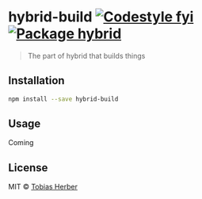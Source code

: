# hybrid-build [![Codestyle fyi](https://img.shields.io/badge/code%20style-fyi-E91E63.svg)](https://github.com/tobihrbr/fyi) [![Package hybrid](https://img.shields.io/badge/package-hybrid-69F0AE.svg)](https://github.com/tobihrbr/hybrid)

> The part of hybrid that builds things

## Installation

```bash
npm install --save hybrid-build
```

## Usage

Coming

## License

MIT © [Tobias Herber](https://tobihrbr.com)
